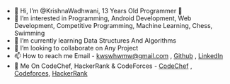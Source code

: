 - 👋 Hi, I’m @KrishnaWadhwani, 13 Years Old Programmer 👦️
- 👀 I’m interested in Programming, Android Development, Web Development, Competitive Programming, Machine Learning, Chess, Swimming
- 🌱 I’m currently learning Data Structures And Algorithms
- 💞️ I’m looking to collaborate on Any Project
- 📫 How to reach me Email - kwswhwmw@gmail.com , [Github](https://github.com/KrishnaWadhwani/) , [LinkedIn](https://www.linkedin.com/in/krishna-wadhwani-1063b81ab/)
- 🌟️ Me On CodeChef, HackerRank & CodeForces - [CodeChef](https://www.codechef.com/users/koolprogammer) , [Codeforces](https://codeforces.com/profile/koolprogrammer), [HackerRank](https://www.hackerrank.com/kwswhwmw)
<!---
KrishnaWadhwani/KrishnaWadhwani is a ✨ special ✨ repository because its `README.md` (this file) appears on your GitHub profile.
You can click the Preview link to take a look at your changes.
--->
